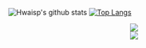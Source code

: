 
![Hwaisp's github stats](https://github-readme-stats.vercel.app/api?username=0x776169&show_icons=true&theme=dracula) [![Top Langs](https://github-readme-stats.vercel.app/api/top-langs/?username=0x776169&layout=compact)](https://github.com/0x776169/github-readme-stats) 

<p align="center">
         <a href="https://twitter.com/0x776169">
         <img src="https://img.shields.io/static/v1?label=Twitter&logo=Twitter&message=Follow%20Me&color=blue">
         </a>
         <br>
         <a href="https://github.com/0x776169">
         <img src="https://img.shields.io/static/v1?label=GitHub&logo=GitHub&logoColor=black&message=My%20GitHub&color=black">
         </a>
